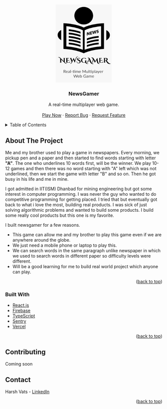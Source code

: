 <div id="top"></div>

<!-- PROJECT LOGO -->
<br />
<div align="center">
  <a href="https://github.com/harshvats2000/newsgamer">
    <img src="public/logo.png" alt="Logo" width="180" height="250">
  </a>

  <h3 align="center">NewsGamer</h3>

  <p align="center">
    A real-time multiplayer web game.
    <br />
    <br />
    <a href="https://newsgamer.harshvats.dev">Play Now</a>
    ·
    <a href="https://github.com/harshvats2000/newsgamer/issues">Report Bug</a>
    ·
    <a href="https://github.com/harshvats2000/newsgamer/issues">Request Feature</a>
  </p>
</div>

<!-- TABLE OF CONTENTS -->
<details>
  <summary>Table of Contents</summary>
  <ol>
    <li>
      <a href="#about-the-project">About The Project</a>
      <ul>
        <li><a href="#built-with">Built With</a></li>
      </ul>
    </li>
    <li><a href="#contributing">Contributing</a></li>
    <li><a href="#contact">Contact</a></li>
  </ol>
</details>

<!-- ABOUT THE PROJECT -->

## About The Project

Me and my brother used to play a game in newspapers. Every morning, we pickup pen and a paper and then started to find words starting with letter <strong>"A"</strong>. The one who underlines 10 words first, will be the winner. We play 10-12 games and then there was no word starting with "A" left which was not underlined, then we start the game with letter "B" and so on. Then he got busy in his life and me in mine.

I got admitted in IIT(ISM) Dhanbad for mining engineering but got some interest in computer programming. I was never the guy who wanted to do competitive programming for getting placed. I tried that but eventually got back to what i love the most, building real products. I was sick of just solving algorithmic problems and wanted to build some products. I build some really cool products but this one is my favorite.

I built newsgamer for a few reasons.

- This game can allow me and my brother to play this game even if we are anywhere around the globe.
- We just need a mobile phone or laptop to play this.
- We can search words in the same paragraph unlike newspaper in which we used to search words in different paper so difficulty levels were different.
- Will be a good learning for me to build real world project which anyone can play.

<p align="right">(<a href="#top">back to top</a>)</p>

### Built With

- [React.js](https://reactjs.org/)
- [Firebase](https://firebase.google.com/)
- [TypeScript](https://www.typescriptlang.org/)
- [Sentry](https://sentry.io/welcome/)
- [Vercel](https://vercel.com/)

<p align="right">(<a href="#top">back to top</a>)</p>

<!-- CONTRIBUTING -->

## Contributing

Coming soon

<!-- CONTACT -->

## Contact

Harsh Vats - [LinkedIn](https://www.linkedin.com/in/harsh-vats-02b210150/)

<p align="right">(<a href="#top">back to top</a>)</p>

<!-- MARKDOWN LINKS & IMAGES -->
<!-- https://www.markdownguide.org/basic-syntax/#reference-style-links -->

[contributors-shield]: https://img.shields.io/github/contributors/newsgamer/newsgamer.svg?style=for-the-badge
[contributors-url]: https://github.com/harshvats2000/newsgamer/graphs/contributors
[forks-shield]: https://img.shields.io/github/forks/harshvats2000/newsgamer.svg?style=for-the-badge
[forks-url]: https://github.com/harshvats2000/newsgamer/network/members
[stars-shield]: https://img.shields.io/github/stars/harshvats2000/newsgamer.svg?style=for-the-badge
[stars-url]: https://github.com/harshvats2000/newsgamer/stargazers
[issues-shield]: https://img.shields.io/github/issues/harshvats2000/newsgamer.svg?style=for-the-badge
[issues-url]: https://github.com/harshvats2000/newsgamer/issues
[linkedin-shield]: https://img.shields.io/badge/-LinkedIn-black.svg?style=for-the-badge&logo=linkedin&colorB=555
[linkedin-url]: https://linkedin.com/in/harshvats2000
[product-screenshot]: images/screenshot.png
